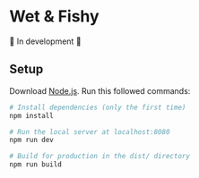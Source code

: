 # Wet & Fishy



🚧 In development 🚧



## Setup



Download [Node.js](https://nodejs.org/en/download/).
Run this followed commands:


``` bash
# Install dependencies (only the first time)
npm install

# Run the local server at localhost:8080
npm run dev

# Build for production in the dist/ directory
npm run build
```
